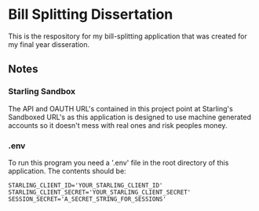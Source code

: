# Bill Splitting Dissertation

This is the respository for my bill-splitting application that was created for my final year disseration.

## Notes

### Starling Sandbox
The API and OAUTH URL's contained in this project point at Starling's Sandboxed URL's as this application is designed to use machine generated accounts so it doesn't mess with real ones and risk peoples money.

### .env
To run this program you need a '.env' file in the root directory of this application.
The contents should be:
```
STARLING_CLIENT_ID='YOUR_STARLING_CLIENT_ID'
STARLING_CLIENT_SECRET='YOUR_STARLING_CLIENT_SECRET'
SESSION_SECRET='A_SECRET_STRING_FOR_SESSIONS'
```
